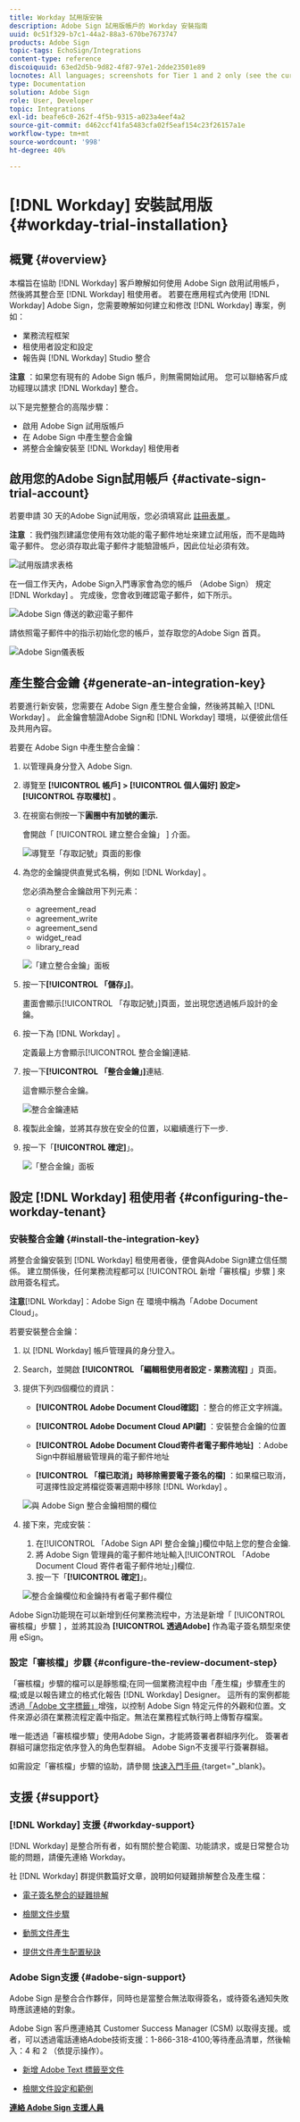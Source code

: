 ```yaml
---
title: Workday 試用版安裝
description: Adobe Sign 試用版帳戶的 Workday 安裝指南
uuid: 0c51f329-b7c1-44a2-88a3-670be7673747
products: Adobe Sign
topic-tags: EchoSign/Integrations
content-type: reference
discoiquuid: 63ed2d5b-9d82-4f87-97e1-2dde23501e89
locnotes: All languages; screenshots for Tier 1 and 2 only (see the currently published localized page for guidance)
type: Documentation
solution: Adobe Sign
role: User, Developer
topic: Integrations
exl-id: beafe6c0-262f-4f5b-9315-a023a4eef4a2
source-git-commit: d462ccf41fa5483cfa02f5eaf154c23f26157a1e
workflow-type: tm+mt
source-wordcount: '998'
ht-degree: 40%

---
```


# [!DNL Workday] 安裝試用版{#workday-trial-installation}

## 概覽 {#overview}

本檔旨在協助 [!DNL Workday] 客戶瞭解如何使用 Adobe Sign 啟用試用帳戶，然後將其整合至 [!DNL Workday] 租使用者。 若要在應用程式內使用 [!DNL Workday] Adobe Sign，您需要瞭解如何建立和修改 [!DNL Workday] 專案，例如：

* 業務流程框架
* 租使用者設定和設定
* 報告與 [!DNL Workday] Studio 整合

**注意** ：如果您有現有的 Adobe Sign 帳戶，則無需開始試用。 您可以聯絡客戶成功經理以請求 [!DNL Workday] 整合。

以下是完整整合的高階步驟：

* 啟用 Adobe Sign 試用版帳戶
* 在 Adobe Sign 中產生整合金鑰
* 將整合金鑰安裝至 [!DNL Workday] 租使用者

## 啟用您的Adobe Sign試用帳戶 {#activate-sign-trial-account}

若要申請 30 天的Adobe Sign試用版，您必須填寫此 [ 註冊表單 ](https://land.echosign.com/esign-trial-workday-registration.html) 。

**注意** ：我們強烈建議您使用有效功能的電子郵件地址來建立試用版，而不是臨時電子郵件。 您必須存取此電子郵件才能驗證帳戶，因此位址必須有效。

![試用版請求表格](images/trial-land.png)

在一個工作天內，Adobe Sign入門專家會為您的帳戶 （Adobe Sign） 規定 [!DNL Workday] 。 完成後，您會收到確認電子郵件，如下所示。

![Adobe Sign 傳送的歡迎電子郵件](images/welcome-email-2020.png)

請依照電子郵件中的指示初始化您的帳戶，並存取您的Adobe Sign  首頁。

![Adobe Sign儀表板](images/classic-home.png)

## 產生整合金鑰 {#generate-an-integration-key}

若要進行新安裝，您需要在 Adobe Sign 產生整合金鑰，然後將其輸入 [!DNL Workday] 。 此金鑰會驗證Adobe Sign和 [!DNL Workday] 環境，以便彼此信任及共用內容。

若要在 Adobe Sign 中產生整合金鑰：

1. 以管理員身分登入 Adobe Sign.
1. 導覽至 **[!UICONTROL **帳戶]** > **[!UICONTROL 個人偏好]** 設定> **[!UICONTROL 存取權杖**]** 。
1. 在視窗右側按一下&#x200B;**圓圈中有加號的圖示.**

   會開啟「 [!UICONTROL  建立整合金鑰」 ] 介面。

   ![導覽至「存取記號」頁面的影像](images/navigate-to-group-accesstokens.png)

1. 為您的金鑰提供直覺式名稱，例如 [!DNL Workday] 。

   您必須為整合金鑰啟用下列元素：

   * agreement_read
   * agreement_write
   * agreement_send
   * widget_read
   * library_read

   ![「建立整合金鑰」面板](images/create-integration-key-575.png)

1. 按一下&#x200B;**[!UICONTROL 「儲存」]**。

   畫面會顯示[!UICONTROL 「存取記號」]頁面，並出現您透過帳戶設計的金鑰。

1. 按一下為 [!DNL Workday] 。

   定義最上方會顯示[!UICONTROL 整合金鑰]連結.

1. 按一下&#x200B;**[!UICONTROL 「整合金鑰」]**&#x200B;連結.

   這會顯示整合金鑰。

   ![整合金鑰連結](images/integration-key.png)

1. 複製此金鑰，並將其存放在安全的位置，以繼續進行下一步.
1. 按一下「**[!UICONTROL 確定]**」。

   ![「整合金鑰」面板](images/copy-the-key-575.png)

## 設定 [!DNL Workday] 租使用者 {#configuring-the-workday-tenant}

### 安裝整合金鑰 {#install-the-integration-key}

將整合金鑰安裝到 [!DNL Workday] 租使用者後，便會與Adobe Sign建立信任關係。 建立關係後，任何業務流程都可以 [!UICONTROL  新增「審核檔」步驟 ] 來啟用簽名程式。

**注意**[!DNL Workday]：Adobe Sign 在 環境中稱為「Adobe Document Cloud」。

若要安裝整合金鑰：

1. 以 [!DNL Workday] 帳戶管理員的身分登入。
1. Search，並開啟 **[!UICONTROL 「編輯租使用者設定 - 業務流程]** 」頁面。

1. 提供下列四個欄位的資訊：

   * **[!UICONTROL Adobe Document Cloud確認]** ：整合的修正文字辨識。

   * **[!UICONTROL Adobe Document Cloud API鍵]** ：安裝整合金鑰的位置

   * **[!UICONTROL Adobe Document Cloud寄件者電子郵件地址]** ：Adobe Sign中群組層級管理員的電子郵件地址

   * **[!UICONTROL 「檔已取消」時移除需要電子簽名的檔]** ：如果檔已取消，可選擇性設定將檔從簽署週期中移除 [!DNL Workday] 。

   ![與 Adobe Sign 整合金鑰相關的欄位](images/bp-filled-torn2-575.png)

1. 接下來，完成安裝：

   1. 在[!UICONTROL 「Adobe Sign API 整合金鑰」]欄位中貼上您的整合金鑰.
   1. 將 Adobe Sign 管理員的電子郵件地址輸入[!UICONTROL 「Adobe Document Cloud 寄件者電子郵件地址」]欄位.
   1. 按一下「**[!UICONTROL 確定]**」。

   ![整合金鑰欄位和金鑰持有者電子郵件欄位](images/bp-filled-small.png)

Adobe Sign功能現在可以新增到任何業務流程中，方法是新增「 [!UICONTROL  審核檔」步驟 ] ，並將其設為 **[!UICONTROL 透過Adobe]** 作為電子簽名類型來使用 eSign。

### 設定「審核檔」步驟 {#configure-the-review-document-step}

「審核檔」步驟的檔可以是靜態檔;在同一個業務流程中由「產生檔」步驟產生的檔;或是以報告建立的格式化報告 [!DNL Workday] Designer。 這所有的案例都能透過[「Adobe 文字標籤」](https://adobe.com/go/adobesign_text_tag_guide_tw)增強，以控制 Adobe Sign 特定元件的外觀和位置。文件來源必須在業務流程定義中指定。無法在業務程式執行時上傳暫存檔案。

唯一能透過「審核檔步驟」使用Adobe Sign，才能將簽署者群組序列化。 簽署者群組可讓您指定依序登入的角色型群組。 Adobe Sign不支援平行簽署群組。

如需設定「審核檔」步驟的協助，請參閱 [ 快速入門手冊 ](https://adobe.com//go/adobesign_workday_quick_start) {target=&quot;_blank}。

## 支援 {#support}

### [!DNL Workday] 支援 {#workday-support}

[!DNL Workday] 是整合所有者，如有關於整合範圍、功能請求，或是日常整合功能的問題，請優先連絡 Workday。

社 [!DNL Workday] 群提供數篇好文章，說明如何疑難排解整合及產生檔：

* [電子簽名整合的疑難排解](https://doc.workday.com/#/reader/3DMnG~27o049IYFWETFtTQ/zhA~hYllD3Hv1wu0CvHH_g)
* [檢閱文件步驟](https://doc.workday.com/#/reader/3DMnG~27o049IYFWETFtTQ/TboWWKQemecNipWgxLAjqg)
* [動態文件產生](https://community.workday.com/node/176443)

* [提供文件產生配置秘訣](https://community.workday.com/node/183242)

### Adobe Sign支援 {#adobe-sign-support}

Adobe Sign 是整合合作夥伴，同時也是當整合無法取得簽名，或待簽名通知失敗時應該連絡的對象。

Adobe Sign 客戶應連絡其 Customer Success Manager (CSM) 以取得支援。或者，可以透過電話連絡Adobe技術支援：1-866-318-4100;等待產品清單，然後輸入：4 和 2 （依提示操作）。

* [新增 Adobe Text 標籤至文件](https://adobe.com/go/adobesign_text_tag_guide)

* [檢閱文件設定和範例](https://experienceleague.adobe.com/docs/dc-sign-integrations/using/workday/quick-start.html)

[**連絡 Adobe Sign 支援人員**](https://adobe.com/go/adobesign-support-center_tw)
